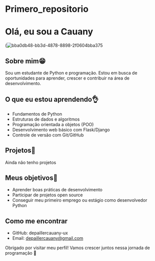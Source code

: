# Primero_repositorio

# Olá, eu sou a Cauany 



(![bba0db48-bb3d-4878-8898-2f0604bba375](https://github.com/user-attachments/assets/e4f227ca-3b84-4c26-bbae-2bb8b98b9519)



## Sobre mim😁
Sou um estudante de Python e programação. Estou em busca de oportunidades para aprender, crescer e contribuir na área de desenvolvimento.


## O que eu estou aprendendo👌
- Fundamentos de Python
- Estruturas de dados e algoritmos
- Programação orientada a objetos (POO)
- Desenvolvimento web básico com Flask/Django
- Controle de versão com Git/GitHub

## Projetos📖
Ainda não tenho projetos

## Meus objetivos🎯
- Aprender boas práticas de desenvolvimento
- Participar de projetos open source
- Conseguir meu primeiro emprego ou estágio como desenvolvedor Python
  

## Como me encontrar
- GitHub: depaillercauany-ux
- Email: depaillercauany@gmail.com
  
Obrigado por visitar meu perfil! Vamos crescer juntos nessa jornada de programação 🚀
